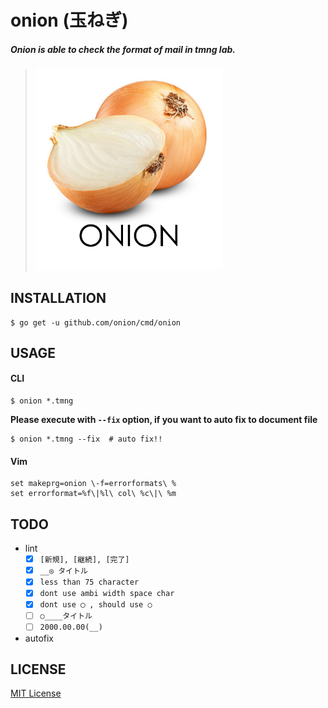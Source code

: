 # onion (玉ねぎ)

##### *Onion is able to check the format of mail in tmng lab.*

> <img width="300" src="./.github/logo.png"/>

INSTALLATION
---

```
$ go get -u github.com/onion/cmd/onion
```

USAGE
---

#### CLI

```
$ onion *.tmng
```

**Please execute with `--fix` option, if you want to auto fix to document file**

```
$ onion *.tmng --fix  # auto fix!!
```

#### Vim

```vim
set makeprg=onion \-f=errorformats\ %
set errorformat=%f\|%l\ col\ %c\|\ %m
```

TODO
---

- lint
  - [x] `[新規], [継続], [完了]`
  - [x] `__◎ タイトル`
  - [x] `less than 75 character`
  - [x] `dont use ambi width space char`
  - [x] `dont use ◯ , should use ○`
  - [ ] `○____タイトル`
  - [ ] `2000.00.00(__)`

- autofix

LICENSE
---

[MIT License](./LICENSE.txt)
